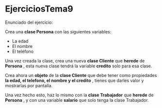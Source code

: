 # EjerciciosTema9

Enunciado del ejercicio:

Crea una **clase Persona** con las siguientes variables:

* La edad
* El nombre
* El teléfono

Una vez creada la clase, crea una nueva **clase Cliente** que **herede** de  **Persona** , esta nueva clase tendrá la variable **credito** solo para esa clase.

Crea ahora un **objeto** de la **clase Cliente** que debe tener como propiedades  **la edad, el telefono, el nombre y el credito** , tienes que darles valor y mostrarlas por pantalla.

Una vez hecho esto, haz lo mismo con la **clase Trabajador** que **herede** de  **Persona** , y con una variable **salario** que solo tenga la clase Trabajador.
